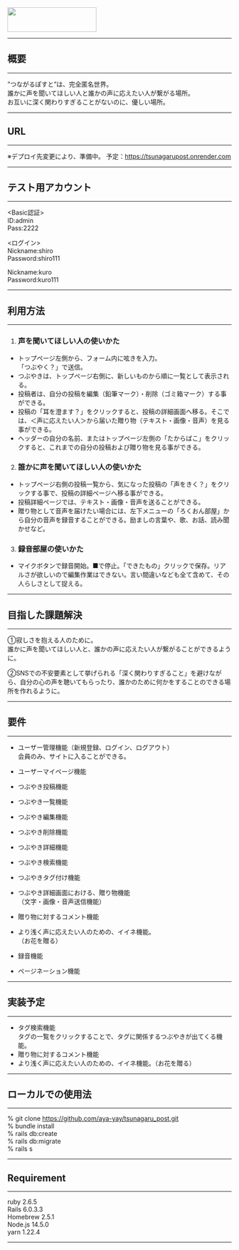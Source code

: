 <img src="https://user-images.githubusercontent.com/69228983/94221758-b5abd980-ff26-11ea-9168-d678685dc478.png" width="200px" height="55px;" />  


***

## 概要
***
”つながるぽすと”は、完全匿名世界。  
誰かに声を聞いてほしい人と誰かの声に応えたい人が繋がる場所。  
お互いに深く関わりすぎることがないのに、優しい場所。

***
## URL
***
※デプロイ先変更により、準備中。
予定：https://tsunagarupost.onrender.com
***  

## テスト用アカウント  
***
<Basic認証>  
ID:admin  
Pass:2222  

<ログイン>  
Nickname:shiro  
Password:shiro111  
  
Nickname:kuro  
Password:kuro111  
  

***

## 利用方法  
***
1. ### 声を聞いてほしい人の使いかた  
* トップページ左側から、フォーム内に呟きを入力。  
「つぶやく？」で送信。  
* つぶやきは、トップページ右側に、新しいものから順に一覧として表示される。  
* 投稿者は、自分の投稿を編集（鉛筆マーク）・削除（ゴミ箱マーク）する事ができる。  
* 投稿の「耳を澄ます？」をクリックすると、投稿の詳細画面へ移る。そこでは、＜声に応えたい人＞から届いた贈り物（テキスト・画像・音声）を見る事ができる。  
* ヘッダーの自分の名前、またはトップページ左側の「たからばこ」をクリックすると、これまでの自分の投稿および贈り物を見る事ができる。  
<!-- <br><br> -->
2. ### 誰かに声を聞いてほしい人の使いかた 
* トップページ右側の投稿一覧から、気になった投稿の「声をきく？」をクリックする事で、投稿の詳細ページへ移る事ができる。  
* 投稿詳細ページでは、テキスト・画像・音声を送ることができる。  
* 贈り物として音声を届けたい場合には、左下メニューの「ろくおん部屋」から自分の音声を録音することができる。励ましの言葉や、歌、お話、読み聞かせなど。  

3. ### 録音部屋の使いかた 
* マイクボタンで録音開始。■で停止。「できたもの」クリックで保存。リアルさが欲しいので編集作業はできない。言い間違いなども全て含めて、その人らしさとして捉える。  
***  
## 目指した課題解決
***
①寂しさを抱える人のために。  
誰かに声を聞いてほしい人と、誰かの声に応えたい人が繋がることができるように。

②SNSでの不安要素として挙げられる「深く関わりすぎること」を避けながら、自分の心の声を聴いてもらったり、誰かのために何かをすることのできる場所を作れるように。  
***
## 要件
***  
* ユーザー管理機能（新規登録、ログイン、ログアウト）  
会員のみ、サイトに入ることができる。
* ユーザーマイページ機能

* つぶやき投稿機能
* つぶやき一覧機能
* つぶやき編集機能
* つぶやき削除機能
* つぶやき詳細機能
* つぶやき検索機能
* つぶやきタグ付け機能

* つぶやき詳細画面における、贈り物機能  
（文字・画像・音声送信機能）
* 贈り物に対するコメント機能
* より浅く声に応えたい人のための、イイネ機能。  
（お花を贈る）

* 録音機能
* ページネーション機能  
***
## 実装予定
***

* タグ検索機能  
  タグの一覧をクリックすることで、タグに関係するつぶやきが出てくる機能。  
* 贈り物に対するコメント機能
* より浅く声に応えたい人のための、イイネ機能。（お花を贈る）
***
## ローカルでの使用法
***
% git clone https://github.com/aya-yay/tsunagaru_post.git   
% bundle install  
% rails db:create  
% rails db:migrate  
% rails s  
***
## Requirement
***
ruby 2.6.5  
Rails 6.0.3.3  
Homebrew 2.5.1  
Node.js 14.5.0  
yarn 1.22.4  
***
